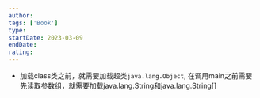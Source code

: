 ```yaml
---
author: 
tags: ['Book']
type: 
startDate: 2023-03-09
endDate: 
rating: 
---
```


- 加载class类之前，就需要加载超类`java.lang.Object`, 在调用main之前需要先读取参数组，就需要加载java.lang.String和java.lang.String[]








